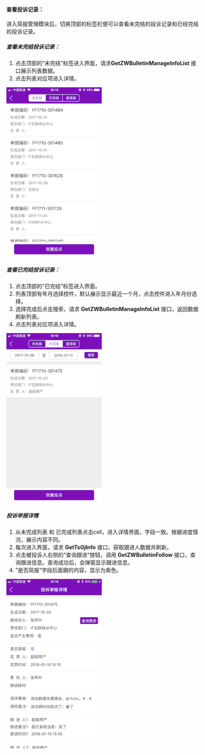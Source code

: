 #### 查看投诉记录：

进入简报管理模块后，切换顶部的标签栏便可以查看未完结的投诉记录和已经完结的投诉记录。


##### 查看未完结投诉记录：

1. 点击顶部的“未完结”标签进入界面，请求**GetZWBulletinManageInfoList** 接口展示列表数据。
2. 点击列表对应项进入详情。

![](/assets/绩效管理_列表_未完结.PNG)



##### 查看已完结投诉记录：

1. 点击顶部的“已完结”标签进入界面。
2. 列表顶部有年月选择控件，默认展示显示最近一个月，点击控件进入年月份选择。
3. 选择完成后点击搜索，请求 **GetZWBulletinManageInfoList** 接口，返回数据刷新列表。
4. 点击列表对应项进入详情。

![](/assets/绩效管理_列表_已完结.PNG)


##### 投诉举报详情

1. 从未完成列表 和 已完成列表点击cell，进入详情界面，字段一致。根据进度情况，展示内容不同。
2. 每次进入界面，请求 **GetTsGjInfo** 接口，获取跟进人数据并刷新。
3. 点击被投诉人右侧的”查询跟进“按钮，调用 **GetZWBulletinFollow** 接口，查询跟进信息。查询成功后，会弹窗显示跟进信息。
4. ”是否简报“字段后面跟的内容，显示为紫色。

![](/assets/绩效管理_详情_已完结.PNG)




